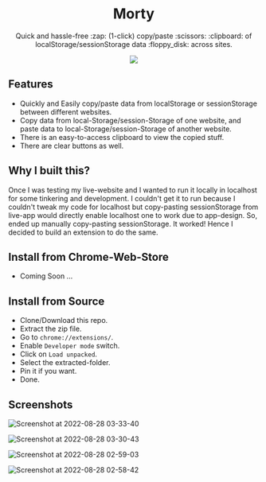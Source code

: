 <h1 align='center'>Morty</h1>

<p align='center'>Quick and hassle-free :zap: (1-click) copy/paste :scissors: :clipboard: of localStorage/sessionStorage data :floppy_disk: across sites.<p>

<p align='center'><img src='https://user-images.githubusercontent.com/13456345/187047978-84074b78-4ae5-4b37-9fb4-469617bfdb0c.png' /></p>

## Features

- Quickly and Easily copy/paste data from localStorage or sessionStorage between different websites.
- Copy data from local-Storage/session-Storage of one website, and paste data to local-Storage/session-Storage of another website.
- There is an easy-to-access clipboard to view the copied stuff.
- There are clear buttons as well.

## Why I built this?

Once I was testing my live-website and I wanted to run it locally in localhost for some tinkering and development. I couldn't get it to run because I couldn't tweak my code for localhost but copy-pasting sessionStorage from live-app would directly enable localhost one to work due to app-design. So, ended up manually copy-pasting sessionStorage. It worked! Hence I decided to build an extension to do the same.

## Install from Chrome-Web-Store

- Coming Soon ...

## Install from Source

- Clone/Download this repo.
- Extract the zip file.
- Go to `chrome://extensions/`.
- Enable `Developer mode` switch.
- Click on `Load unpacked`.
- Select the extracted-folder.
- Pin it if you want.
- Done.

## Screenshots

![Screenshot at 2022-08-28 03-33-40](https://user-images.githubusercontent.com/13456345/187050466-40a87f61-1a2d-4f98-bbbc-0eb44434a62b.png)

![Screenshot at 2022-08-28 03-30-43](https://user-images.githubusercontent.com/13456345/187050465-e130e328-96b1-4ea2-8fc5-8ba2ea96360c.png)

![Screenshot at 2022-08-28 02-59-03](https://user-images.githubusercontent.com/13456345/187050463-34d9e3bc-3a25-490d-b2f0-d79061b11483.png)

![Screenshot at 2022-08-28 02-58-42](https://user-images.githubusercontent.com/13456345/187050462-89b13285-c279-45e7-9c1a-62bce4c4bc12.png)
